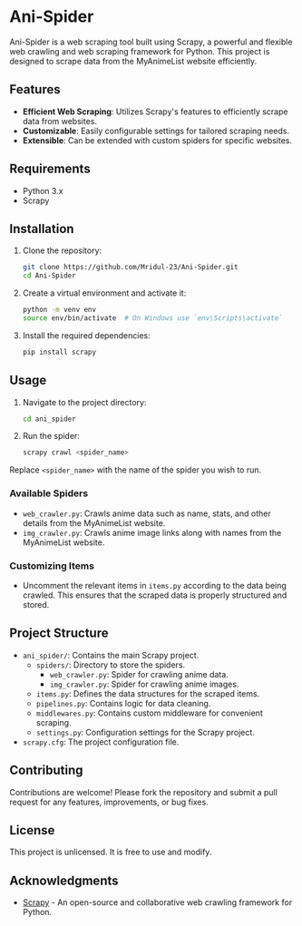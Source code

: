 # Ani-Spider

Ani-Spider is a web scraping tool built using Scrapy, a powerful and flexible web crawling and web scraping framework for Python. This project is designed to scrape data from the MyAnimeList website efficiently.

## Features

- **Efficient Web Scraping**: Utilizes Scrapy's features to efficiently scrape data from websites.
- **Customizable**: Easily configurable settings for tailored scraping needs.
- **Extensible**: Can be extended with custom spiders for specific websites.

## Requirements

- Python 3.x
- Scrapy

## Installation

1. Clone the repository:
    ```sh
    git clone https://github.com/Mridul-23/Ani-Spider.git
    cd Ani-Spider
    ```

2. Create a virtual environment and activate it:
    ```sh
    python -m venv env
    source env/bin/activate  # On Windows use `env\Scripts\activate`
    ```

3. Install the required dependencies:
    ```sh
    pip install scrapy
    ```

## Usage

1. Navigate to the project directory:
    ```sh
    cd ani_spider
    ```

2. Run the spider:
    ```sh
    scrapy crawl <spider_name>
    ```

Replace `<spider_name>` with the name of the spider you wish to run.

### Available Spiders

- `web_crawler.py`: Crawls anime data such as name, stats, and other details from the MyAnimeList website.
- `img_crawler.py`: Crawls anime image links along with names from the MyAnimeList website.

### Customizing Items

- Uncomment the relevant items in `items.py` according to the data being crawled. This ensures that the scraped data is properly structured and stored.

## Project Structure

- `ani_spider/`: Contains the main Scrapy project.
  - `spiders/`: Directory to store the spiders.
    - `web_crawler.py`: Spider for crawling anime data.
    - `img_crawler.py`: Spider for crawling anime images.
  - `items.py`: Defines the data structures for the scraped items.
  - `pipelines.py`: Contains logic for data cleaning.
  - `middlewares.py`: Contains custom middleware for convenient scraping.
  - `settings.py`: Configuration settings for the Scrapy project.
- `scrapy.cfg`: The project configuration file.

## Contributing

Contributions are welcome! Please fork the repository and submit a pull request for any features, improvements, or bug fixes.

## License

This project is unlicensed. It is free to use and modify.

## Acknowledgments

- [Scrapy](https://scrapy.org/) - An open-source and collaborative web crawling framework for Python.
